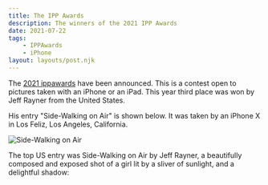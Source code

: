 ```yaml
---
title: The IPP Awards
description: The winners of the 2021 IPP Awards
date: 2021-07-22
tags:
	- IPPAwards
	- iPhone
layout: layouts/post.njk
---
```

The [2021 ippawards](https://www.ippawards.com/2021-winning-photographers) have been announced. This is a contest open to pictures taken with an iPhone or an iPad.
This year third place was won by Jeff Rayner from the United States.

His entry "Side-Walking on Air" is shown below. It was taken by an iPhone X in Los Feliz, Los Angeles, California.

![Side-Walking on Air](../../img/side-walking-on-air.jpg)




The top US entry was Side-Walking on Air by Jeff Rayner, a beautifully composed and exposed shot of a girl lit by a sliver of sunlight, and a delightful shadow:


